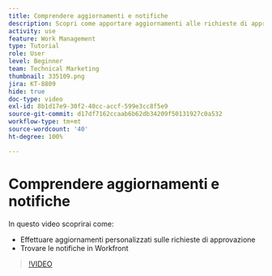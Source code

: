 ```yaml
---
title: Comprendere aggiornamenti e notifiche
description: Scopri come apportare aggiornamenti alle richieste di approvazione e trovare le notifiche in Workfront.
activity: use
feature: Work Management
type: Tutorial
role: User
level: Beginner
team: Technical Marketing
thumbnail: 335109.png
jira: KT-8809
hide: true
doc-type: video
exl-id: 8b1d17e9-30f2-40cc-accf-599e3cc8f5e9
source-git-commit: d17df7162ccaab6b62db34209f50131927c0a532
workflow-type: tm+mt
source-wordcount: '40'
ht-degree: 100%

---
```


# Comprendere aggiornamenti e notifiche

In questo video scoprirai come:

* Effettuare aggiornamenti personalizzati sulle richieste di approvazione
* Trovare le notifiche in Workfront

>[!VIDEO](https://video.tv.adobe.com/v/335109/?quality=12&learn=on&enablevpops)

<!---
learn more URLS
Tag others on updates
Update work
--->
